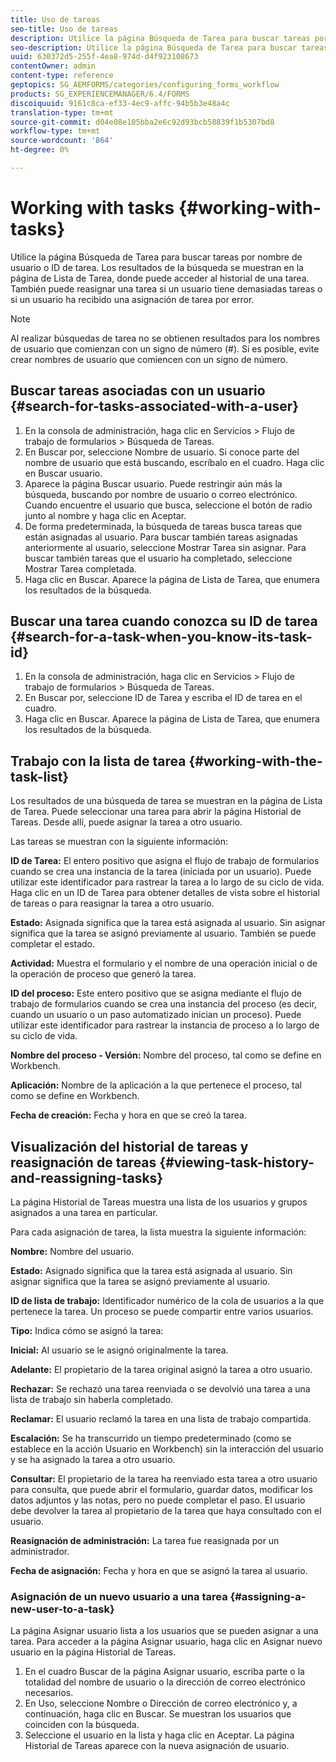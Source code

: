 ```yaml
---
title: Uso de tareas
seo-title: Uso de tareas
description: Utilice la página Búsqueda de Tarea para buscar tareas por nombre de usuario o ID de tarea. Obtenga más información sobre cómo trabajar con tareas.
seo-description: Utilice la página Búsqueda de Tarea para buscar tareas por nombre de usuario o ID de tarea. Obtenga más información sobre cómo trabajar con tareas.
uuid: 630372d5-255f-4ea8-974d-d4f923108673
contentOwner: admin
content-type: reference
geptopics: SG_AEMFORMS/categories/configuring_forms_workflow
products: SG_EXPERIENCEMANAGER/6.4/FORMS
discoiquuid: 9161c8ca-ef33-4ec9-affc-94b5b3e48a4c
translation-type: tm+mt
source-git-commit: d04e08e105bba2e6c92d93bcb58839f1b5307bd8
workflow-type: tm+mt
source-wordcount: '864'
ht-degree: 0%

---
```



# Working with tasks {#working-with-tasks}

Utilice la página Búsqueda de Tarea para buscar tareas por nombre de usuario o ID de tarea. Los resultados de la búsqueda se muestran en la página de Lista de Tarea, donde puede acceder al historial de una tarea. También puede reasignar una tarea si un usuario tiene demasiadas tareas o si un usuario ha recibido una asignación de tarea por error.

>[!NOTE]
>
>Al realizar búsquedas de tarea no se obtienen resultados para los nombres de usuario que comienzan con un signo de número (#). Si es posible, evite crear nombres de usuario que comiencen con un signo de número.

## Buscar tareas asociadas con un usuario {#search-for-tasks-associated-with-a-user}

1. En la consola de administración, haga clic en Servicios > Flujo de trabajo de formularios > Búsqueda de Tareas.
1. En Buscar por, seleccione Nombre de usuario. Si conoce parte del nombre de usuario que está buscando, escríbalo en el cuadro. Haga clic en Buscar usuario.
1. Aparece la página Buscar usuario. Puede restringir aún más la búsqueda, buscando por nombre de usuario o correo electrónico. Cuando encuentre el usuario que busca, seleccione el botón de radio junto al nombre y haga clic en Aceptar.
1. De forma predeterminada, la búsqueda de tareas busca tareas que están asignadas al usuario. Para buscar también tareas asignadas anteriormente al usuario, seleccione Mostrar Tarea sin asignar. Para buscar también tareas que el usuario ha completado, seleccione Mostrar Tarea completada.
1. Haga clic en Buscar. Aparece la página de Lista de Tarea, que enumera los resultados de la búsqueda.

## Buscar una tarea cuando conozca su ID de tarea {#search-for-a-task-when-you-know-its-task-id}

1. En la consola de administración, haga clic en Servicios > Flujo de trabajo de formularios > Búsqueda de Tareas.
1. En Buscar por, seleccione ID de Tarea y escriba el ID de tarea en el cuadro.
1. Haga clic en Buscar. Aparece la página de Lista de Tarea, que enumera los resultados de la búsqueda.

## Trabajo con la lista de tarea {#working-with-the-task-list}

Los resultados de una búsqueda de tarea se muestran en la página de Lista de Tarea. Puede seleccionar una tarea para abrir la página Historial de Tareas. Desde allí, puede asignar la tarea a otro usuario.

Las tareas se muestran con la siguiente información:

**ID de Tarea:** El entero positivo que asigna el flujo de trabajo de formularios cuando se crea una instancia de la tarea (iniciada por un usuario). Puede utilizar este identificador para rastrear la tarea a lo largo de su ciclo de vida. Haga clic en un ID de Tarea para obtener detalles de vista sobre el historial de tareas o para reasignar la tarea a otro usuario.

**Estado:** Asignada significa que la tarea está asignada al usuario. Sin asignar significa que la tarea se asignó previamente al usuario. También se puede completar el estado.

**Actividad:** Muestra el formulario y el nombre de una operación inicial o de la operación de proceso que generó la tarea.

**ID del proceso:** Este entero positivo que se asigna mediante el flujo de trabajo de formularios cuando se crea una instancia del proceso (es decir, cuando un usuario o un paso automatizado inician un proceso). Puede utilizar este identificador para rastrear la instancia de proceso a lo largo de su ciclo de vida.

**Nombre del proceso - Versión:** Nombre del proceso, tal como se define en Workbench.

**Aplicación:** Nombre de la aplicación a la que pertenece el proceso, tal como se define en Workbench.

**Fecha de creación:** Fecha y hora en que se creó la tarea.

## Visualización del historial de tareas y reasignación de tareas {#viewing-task-history-and-reassigning-tasks}

La página Historial de Tareas muestra una lista de los usuarios y grupos asignados a una tarea en particular.

Para cada asignación de tarea, la lista muestra la siguiente información:

**Nombre:** Nombre del usuario.

**Estado:** Asignado significa que la tarea está asignada al usuario. Sin asignar significa que la tarea se asignó previamente al usuario.

**ID de lista de trabajo:** Identificador numérico de la cola de usuarios a la que pertenece la tarea. Un proceso se puede compartir entre varios usuarios.

**Tipo:** Indica cómo se asignó la tarea:

**Inicial:** Al usuario se le asignó originalmente la tarea.

**Adelante:** El propietario de la tarea original asignó la tarea a otro usuario.

**Rechazar:** Se rechazó una tarea reenviada o se devolvió una tarea a una lista de trabajo sin haberla completado.

**Reclamar:** El usuario reclamó la tarea en una lista de trabajo compartida.

**Escalación:** Se ha transcurrido un tiempo predeterminado (como se establece en la acción Usuario en Workbench) sin la interacción del usuario y se ha asignado la tarea a otro usuario.

**Consultar:** El propietario de la tarea ha reenviado esta tarea a otro usuario para consulta, que puede abrir el formulario, guardar datos, modificar los datos adjuntos y las notas, pero no puede completar el paso. El usuario debe devolver la tarea al propietario de la tarea que haya consultado con el usuario.

**Reasignación de administración:** La tarea fue reasignada por un administrador.

**Fecha de asignación:** Fecha y hora en que se asignó la tarea al usuario.

### Asignación de un nuevo usuario a una tarea {#assigning-a-new-user-to-a-task}

La página Asignar usuario lista a los usuarios que se pueden asignar a una tarea. Para acceder a la página Asignar usuario, haga clic en Asignar nuevo usuario en la página Historial de Tareas.

1. En el cuadro Buscar de la página Asignar usuario, escriba parte o la totalidad del nombre de usuario o la dirección de correo electrónico necesarios.
1. En Uso, seleccione Nombre o Dirección de correo electrónico y, a continuación, haga clic en Buscar. Se muestran los usuarios que coinciden con la búsqueda.
1. Seleccione el usuario en la lista y haga clic en Aceptar. La página Historial de Tareas aparece con la nueva asignación de usuario.

